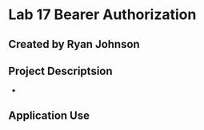 # Lab 17 Bearer Authorization

## Created by Ryan Johnson

## Project Descriptsion

* 

## Application Use
